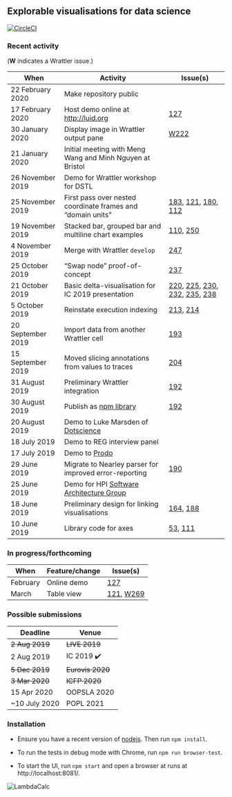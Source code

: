 ## Explorable visualisations for data science

[![CircleCI](https://circleci.com/gh/rolyp/fluid.svg?style=svg&circle-token=c86993fd6b2339b45286ddfc5a4c0c0d2401ffd7)](https://circleci.com/gh/rolyp/fluid)

### Recent activity

(**W** indicates a Wrattler issue.)

| When | Activity | Issue(s) |
| --- | --- | --- |
| 22 February 2020 | Make repository public |
| 17 February 2020 | Host demo online at http://luid.org | [127](https://github.com/rolyp/lambdacalc/issues/127) |
| 30 January 2020 | Display image in Wrattler output pane | [W222](https://github.com/wrattler/wrattler/issues/222) |
| 21 January 2020 | Initial meeting with Meng Wang and Minh Nguyen at Bristol ||
| 26 November 2019 | Demo for Wrattler workshop for DSTL ||
| 25 November 2019 | First pass over nested coordinate frames and “domain units” | [183](https://github.com/rolyp/lambdacalc/issues/183), [121](https://github.com/rolyp/lambdacalc/issues/121), [180](https://github.com/rolyp/lambdacalc/issues/180), [112](https://github.com/rolyp/lambdacalc/issues/112) |
| 19 November 2019 | Stacked bar, grouped bar and multiline chart examples | [110](https://github.com/rolyp/lambdacalc/issues/110), [250](https://github.com/rolyp/lambdacalc/issues/250) |
| 4 November 2019 | Merge with Wrattler `develop` | [247](https://github.com/rolyp/lambdacalc/issues/247) |
| 25 October 2019 | “Swap node” proof-of-concept | [237](https://github.com/rolyp/lambdacalc/issues/237) |
| 21 October 2019 | Basic delta-visualisation for IC 2019 presentation | [220](https://github.com/rolyp/lambdacalc/issues/220), [225](https://github.com/rolyp/lambdacalc/issues/225), [230](https://github.com/rolyp/lambdacalc/issues/230), [232](https://github.com/rolyp/lambdacalc/issues/232), [235](https://github.com/rolyp/lambdacalc/issues/235), [238](https://github.com/rolyp/lambdacalc/issues/238) |
| 5 October 2019 | Reinstate execution indexing | [213](https://github.com/rolyp/lambdacalc/issues/213), [214](https://github.com/rolyp/lambdacalc/issues/214) |
| 20 September 2019 | Import data from another Wrattler cell | [193](https://github.com/rolyp/lambdacalc/issues/193) |
| 15 September 2019 | Moved slicing annotations from values to traces | [204](https://github.com/rolyp/lambdacalc/issues/204) |
| 31 August 2019 | Preliminary Wrattler integration | [192](https://github.com/rolyp/lambdacalc/issues/192) |
| 30 August 2019 | Publish as [npm library](https://www.npmjs.com/package/@rolyp/fluid) | [192](https://github.com/rolyp/lambdacalc/issues/192) || 20 August 2019 | Demo to Luke Marsden of [Dotscience](https://dotscience.com/) ||
| 20 August 2019 | Demo to Luke Marsden of [Dotscience](https://dotscience.com/) ||
| 18 July 2019 | Demo to REG interview panel ||
| 17 July 2019 | Demo to [Prodo](https://prodo.ai) ||
| 29 June 2019 | Migrate to Nearley parser for improved error-reporting | [190](https://github.com/rolyp/lambdacalc/issues/190) | 
| 25 June 2019 | Demo for HPI [Software Architecture Group](https://www.hpi.uni-potsdam.de/hirschfeld/index.html)||
| 18 June 2019 | Preliminary design for linking visualisations | [164](https://github.com/rolyp/lambdacalc/issues/164), [188](https://github.com/rolyp/lambdacalc/issues/188) |
| 10 June 2019 | Library code for axes | [53](https://github.com/rolyp/lambdacalc/issues/53), [111](https://github.com/rolyp/lambdacalc/issues/111) |

### In progress/forthcoming

| When | Feature/change | Issue(s) |
| --- | --- | --- |
| February | Online demo | [127](https://github.com/rolyp/lambdacalc/issues/127) |
| March | Table view | [121](https://github.com/rolyp/lambdacalc/issues/121), [W269](https://github.com/wrattler/wrattler/issues/269) |

### Possible submissions

| Deadline    | Venue            |
| --- | --- |
| <s>2 Aug 2019</s> | <s>LIVE 2019</s> |
| 2 Aug 2019 | IC 2019 :heavy_check_mark: | 
| <s>5 Dec 2019</s> | <s>Eurovis 2020</s> |
| <s>3 Mar 2020</s> | <s>ICFP 2020</s> |
| 15 Apr 2020 | OOPSLA 2020 |
| ~10 July 2020 | POPL 2021 |

### Installation

- Ensure you have a recent version of [nodejs](https://nodejs.org/en/download/current/). Then run `npm install`.

- To run the tests in debug mode with Chrome, run `npm run browser-test`.

- To start the UI, run `npm start` and open a browser at runs at http://localhost:8081/.

![LambdaCalc](http://i.imgur.com/ERSxpE0.png "LambdaCalc")
